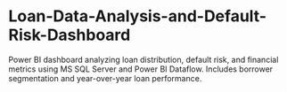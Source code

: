 # Loan-Data-Analysis-and-Default-Risk-Dashboard
Power BI dashboard analyzing loan distribution, default risk, and financial metrics using MS SQL Server and Power BI Dataflow. Includes borrower segmentation and year-over-year loan performance.
